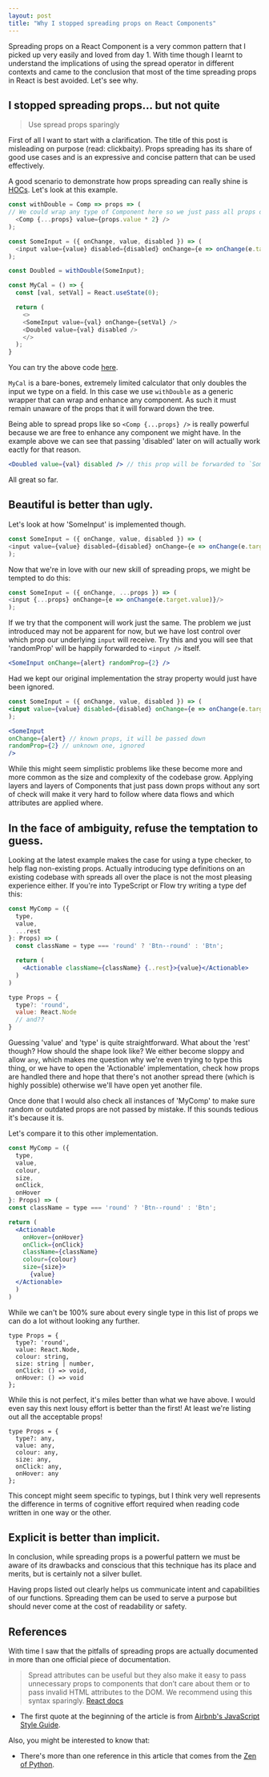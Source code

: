 ```yaml
---
layout: post
title: "Why I stopped spreading props on React Components"
---
```


Spreading props on a React Component is a very common pattern that I picked up very easily and loved from day 1.
With time though I learnt to understand the implications of using the spread operator in different contexts and came to the conclusion that most of the time spreading props in React is best avoided. Let's see why.

## I stopped spreading props... but not quite

> Use spread props sparingly

First of all I want to start with a clarification. The title of this post is misleading on purpose (read: clickbaity). Props spreading has its share of good use cases and is an expressive and concise pattern that can be used effectively.

A good scenario to demonstrate how props spreading can really shine is [HOCs](https://reactjs.org/docs/higher-order-components.html). Let's look at this example.

```js
const withDouble = Comp => props => (
// We could wrap any type of Component here so we just pass all props down as they are
  <Comp {...props} value={props.value * 2} />
);

const SomeInput = ({ onChange, value, disabled }) => (
  <input value={value} disabled={disabled} onChange={e => onChange(e.target.value)}/>
);

const Doubled = withDouble(SomeInput);

const MyCal = () => {
  const [val, setVal] = React.useState(0);

  return (
    <>
    <SomeInput value={val} onChange={setVal} />
    <Doubled value={val} disabled />
    </>
  );
}
```

You can try the above code [here](https://jsfiddle.net/npsgLhf1/).

`MyCal` is a bare-bones, extremely limited calculator that only doubles the input we type on a field.
In this case we use `withDouble` as a generic wrapper that can wrap and enhance any component.
As such it must remain unaware of the props that it will forward down the tree.

Being able to spread props like so `<Comp {...props} />` is really powerful because we are free to enhance any component we might have. In the example above we can see that passing 'disabled' later on will actually work eactly for that reason.

```jsx
<Doubled value={val} disabled /> // this prop will be forwarded to `SomeInput` that will render a read only field
```

All great so far.

## Beautiful is better than ugly.
Let's look at how 'SomeInput' is implemented though.

```js
const SomeInput = ({ onChange, value, disabled }) => (
<input value={value} disabled={disabled} onChange={e => onChange(e.target.value)}/>
);
```

Now that we're in love with our new skill of spreading props, we might be tempted to do this:

```js
const SomeInput = ({ onChange, ...props }) => (
<input {...props} onChange={e => onChange(e.target.value)}/>
);
```

If we try that the component will work just the same. The problem we just introduced may not be apparent for now, but we have lost control over which prop our underlying `input` will receive. Try this and you will see that 'randomProp' will be happily forwarded to `<input />` itself.

```jsx
<SomeInput onChange={alert} randomProp={2} />
```

Had we kept our original implementation the stray property would just have been ignored.

```jsx
const SomeInput = ({ onChange, value, disabled }) => (
<input value={value} disabled={disabled} onChange={e => onChange(e.target.value)}/>
);

<SomeInput
onChange={alert} // known props, it will be passed down
randomProp={2} // unknown one, ignored
/>
```

While this might seem simplistic problems like these become more and more common as the size and complexity of the codebase grow. Applying layers and layers of Components that just pass down props without any sort of check will make it very hard to follow where data flows and which attributes are applied where.

## In the face of ambiguity, refuse the temptation to guess.
Looking at the latest example makes the case for using a type checker, to help flag non-existing props.
Actually introducing type definitions on an existing codebase with spreads all over the place is not the most pleasing experience either.
If you're into TypeScript or Flow try writing a type def this:

```jsx
const MyComp = ({
  type,
  value,
  ...rest
}: Props) => (
  const className = type === 'round' ? 'Btn--round' : 'Btn';

  return (
    <Actionable className={className} {..rest}>{value}</Actionable>
  )
)

type Props = {
  type?: 'round',
  value: React.Node
  // and??
}
```

Guessing 'value' and 'type' is quite straightforward. What about the 'rest' though? How should the shape look like?
We either become sloppy and allow `any`, which makes me question why we're even trying to type this thing, or we have to open the 'Actionable' implementation, check how props are handled there and hope that there's not another spread there (which is highly possible) otherwise we'll have open yet another file.

Once done that I would also check all instances of 'MyComp' to make sure random or outdated props are not passed by mistake. If this sounds tedious it's because it is.

Let's compare it to this other implementation.

```jsx
const MyComp = ({
  type,
  value,
  colour,
  size,
  onClick,
  onHover
}: Props) => (
const className = type === 'round' ? 'Btn--round' : 'Btn';

return (
  <Actionable
    onHover={onHover}
    onClick={onClick}
    className={className}
    colour={colour}
    size={size}>
      {value}
  </Actionable>
  )
)
```

While we can't be 100% sure about every single type in this list of props we can do a lot without looking any further.

```tsx
type Props = {
  type?: 'round',
  value: React.Node,
  colour: string,
  size: string | number,
  onClick: () => void,
  onHover: () => void
};
```

While this is not perfect, it's miles better than what we have above. I would even say this next lousy effort is better than the first! At least we're listing out all the acceptable props!

```tsx
type Props = {
  type?: any,
  value: any,
  colour: any,
  size: any,
  onClick: any,
  onHover: any
};
```

This concept might seem specific to typings, but I think very well represents the difference in terms of cognitive effort required when reading code written in one way or the other.

## Explicit is better than implicit.
In conclusion, while spreading props is a powerful pattern we must be aware of its drawbacks and conscious that this technique has its place and merits, but is certainly not a silver bullet.

Having props listed out clearly helps us communicate intent and capabilities of our functions. Spreading them can be used to serve a purpose but should never come at the cost of readability or safety.

## References
With time I saw that the pitfalls of spreading props are actually documented in more than one official piece of documentation.

> Spread attributes can be useful but they also make it easy to pass unnecessary props to components that don’t care about them or to pass invalid HTML attributes to the DOM. We recommend using this syntax sparingly.
[React docs](https://reactjs.org/docs/jsx-in-depth.html#spread-attributes)

- The first quote at the beginning of the article is from [Airbnb's JavaScript Style Guide](http://airbnb.io/javascript/react/).

Also, you might be interested to know that:

- There's more than one reference in this article that comes from the [Zen of Python](https://www.python.org/dev/peps/pep-0020/).
